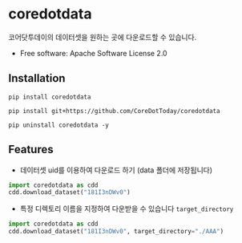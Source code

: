 # coredotdata

코어닷투데이의 데이터셋을 원하는 곳에 다운로드할 수 있습니다.

-   Free software: Apache Software License 2.0

## Installation

```
pip install coredotdata
```

```
pip install git+https://github.com/CoreDotToday/coredotdata
```

```
pip uninstall coredotdata -y
```

## Features

-   데이터셋 uid를 이용하여 다운로드 하기 (data 폴더에 저장됩니다)

```python
import coredotdata as cdd
cdd.download_dataset("181I3nDWv0")
```

-   특정 디렉토리 이름을 지정하여 다운받을 수 있습니다 `target_directory`

```python
import coredotdata as cdd
cdd.download_dataset("181I3nDWv0", target_directory="./AAA")
```
